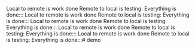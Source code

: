 Local to remote is work done 
Remote to local is testing:
Everything is done:::
Local to remote is work done 
Remote to local is testing:
Everything is done:::
Local to remote is work done 
Remote to local is testing:
Everything is done:::
Local to remote is work done 
Remote to local is testing:
Everything is done:::
Local to remote is work done 
Remote to local is testing:
Everything is done:::# demo

